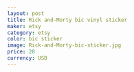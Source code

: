 ```yaml
---
layout: post
title: Rick and-Morty bic vinyl sticker
maker: etsy
category: etsy
color: bic sticker
image: Rick-and-Morty-bic-sticker.jpg
price: 20 
currency: USD
---
```

